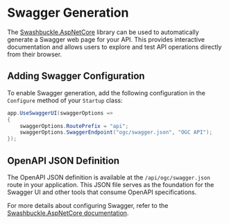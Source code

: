 # Swagger Generation

The [Swashbuckle.AspNetCore](https://github.com/domaindrivendev/Swashbuckle.AspNetCore) library can be used to automatically generate a Swagger web page for your API. This provides interactive documentation and allows users to explore and test API operations directly from their browser.

## Adding Swagger Configuration
To enable Swagger generation, add the following configuration in the `Configure` method of your `Startup` class:

```csharp
app.UseSwaggerUI(swaggerOptions =>
{
    swaggerOptions.RoutePrefix = "api";
    swaggerOptions.SwaggerEndpoint("ogc/swagger.json", "OGC API");
});
```

## OpenAPI JSON Definition
The OpenAPI JSON definition is available at the `/api/ogc/swagger.json` route in your application. This JSON file serves as the foundation for the Swagger UI and other tools that consume OpenAPI specifications.

For more details about configuring Swagger, refer to the [Swashbuckle.AspNetCore documentation](https://github.com/domaindrivendev/Swashbuckle.AspNetCore).